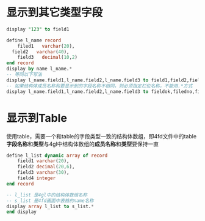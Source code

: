 

# 显示到其它类型字段

```sql
display "123" to field1
```

```sql
define l_name record
	filed1   varchar(20), 
  field2   varchar(40),
	field3   decimal(10,2)
end record
display by name l_name.*
-- 等同以下写法
display l_name.field1,l_name.field2,l_name.field3 to field1,field2,field3
-- 如果结构体成员名称和要显示到的字段名称不相同，则必须指定栏位名称，不能用.*方式
display l_name.field1,l_name.field2,l_name.field3 to fieldok,filedno,field3
```

# 显示到Table

使用table，需要一个和table的字段类型一致的结构体数组，即4fd文件中的table**字段名称**和**类型**与4gl中结构体数组的**成员名称**和**类型**要保持一直

```sql
define l_list dynamic array of record
	field1 varchar(20),
	field2 decimal(20,6),
	field3 varchar(30),
	field4 integer
end record

-- l_list 是4gl中的结构体数组名称
-- s_list 是4fd画面中表格的name名称
display array l_list to s_list.*
end display
```



